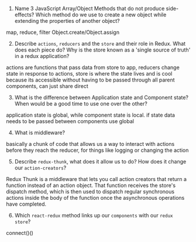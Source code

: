 1.  Name 3 JavaScript Array/Object Methods that do not produce side-effects? Which method do we use to create a new object while extending the properties of another object?

map, reduce, filter
Object.create/Object.assign

2.  Describe `actions`, `reducers` and the `store` and their role in Redux. What does each piece do? Why is the store known as a 'single source of truth' in a redux application?

actions are functions that pass data from store to app, 
reducers change state in response to actions, 
store is where the state lives and is cool because its accessible without having to be passed through all parent components, can just share direct

3.  What is the difference between Application state and Component state? When would be a good time to use one over the other?

application state is global, while component state is local. if state data needs to be passed between components use global

4.  What is middleware?

basically a chunk of code that allows us a way to interact with actions before they reach the reducer, for things like logging or changing the action 

5.  Describe `redux-thunk`, what does it allow us to do? How does it change our `action-creators`?

Redux Thunk is a middleware that lets you call action creators that return a function instead of an action object. That function receives the store's dispatch method, which is then used to dispatch regular synchronous actions inside the body of the function once the asynchronous operations have completed.

6.  Which `react-redux` method links up our `components` with our `redux store`?

connect()()
